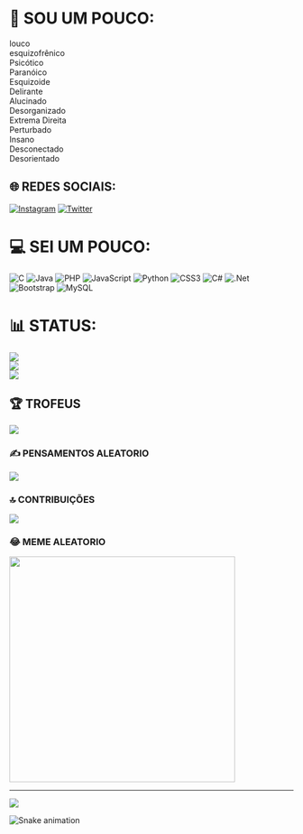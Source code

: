 # 💫 SOU UM POUCO:
louco<br>esquizofrênico<br>Psicótico<br>Paranóico<br>Esquizoide<br>Delirante<br>Alucinado<br>Desorganizado<br>Extrema Direita<br>Perturbado<br>Insano<br>Desconectado<br>Desorientado


## 🌐 REDES SOCIAIS:
[![Instagram](https://img.shields.io/badge/Instagram-%23E4405F.svg?logo=Instagram&logoColor=white)](https://instagram.com/@srbatista_2) [![Twitter](https://img.shields.io/badge/Twitter-%231DA1F2.svg?logo=Twitter&logoColor=white)](https://twitter.com/@srbatista_2) 

# 💻 SEI UM POUCO:
![C](https://img.shields.io/badge/c-%2300599C.svg?style=for-the-badge&logo=c&logoColor=white) ![Java](https://img.shields.io/badge/java-%23ED8B00.svg?style=for-the-badge&logo=java&logoColor=white) ![PHP](https://img.shields.io/badge/php-%23777BB4.svg?style=for-the-badge&logo=php&logoColor=white) ![JavaScript](https://img.shields.io/badge/javascript-%23323330.svg?style=for-the-badge&logo=javascript&logoColor=%23F7DF1E) ![Python](https://img.shields.io/badge/python-3670A0?style=for-the-badge&logo=python&logoColor=ffdd54) ![CSS3](https://img.shields.io/badge/css3-%231572B6.svg?style=for-the-badge&logo=css3&logoColor=white) ![C#](https://img.shields.io/badge/c%23-%23239120.svg?style=for-the-badge&logo=c-sharp&logoColor=white) ![.Net](https://img.shields.io/badge/.NET-5C2D91?style=for-the-badge&logo=.net&logoColor=white) ![Bootstrap](https://img.shields.io/badge/bootstrap-%23563D7C.svg?style=for-the-badge&logo=bootstrap&logoColor=white) ![MySQL](https://img.shields.io/badge/mysql-%2300f.svg?style=for-the-badge&logo=mysql&logoColor=white)
# 📊 STATUS:
![](https://github-readme-stats.vercel.app/api?username=Srbatista2&theme=merko&hide_border=false&include_all_commits=true&count_private=true)<br/>
![](https://github-readme-streak-stats.herokuapp.com/?user=Srbatista2&theme=merko&hide_border=false)<br/>
![](https://github-readme-stats.vercel.app/api/top-langs/?username=Srbatista2&theme=merko&hide_border=false&include_all_commits=true&count_private=true&layout=compact)

## 🏆 TROFEUS
![](https://github-profile-trophy.vercel.app/?username=Srbatista2&theme=darkhub&no-frame=false&no-bg=true&margin-w=4)

### ✍️ PENSAMENTOS ALEATORIO
![](https://quotes-github-readme.vercel.app/api?type=vetical&theme=radical)

### 🔝 CONTRIBUIÇÕES
![](https://github-contributor-stats.vercel.app/api?username=Srbatista2&limit=5&theme=dark&combine_all_yearly_contributions=true)

### 😂 MEME ALEATORIO
<img src='https://randommeme-five.vercel.app/' style="height: 400px;"/>

---
[![](https://visitcount.itsvg.in/api?id=Srbatista2&icon=0&color=0)](https://visitcount.itsvg.in)

<!-- Proudly created with GPRM ( https://gprm.itsvg.in ) -->

![Snake animation](https://github.com/srbatista2/srbatista2/blob/main/github-contribution-grid-snake.svg)
